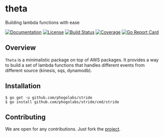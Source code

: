 # theta

Building lambda functions with ease

[![Documentation][godoc-img]][godoc-url]
[![License][license-img]][license-url]
[![Build Status][action-img]][action-url]
[![Coverage][codecov-img]][codecov-url]
[![Go Report Card][report-img]][report-url]

## Overview

`Theta` is a minimalistic package on top of AWS packages. It provides a way to
build a set of lambda functions that handles different events from different
source (kinesis, sqs, dynamodb).

## Installation

```console
$ go get -u github.com/phogolabs/stride
$ go install github.com/phogolabs/stride/cmd/stride
```

## Contributing

We are open for any contributions. Just fork the
[project](https://github.com/phogolabs/theta).

[report-img]: https://goreportcard.com/badge/github.com/phogolabs/theta
[report-url]: https://goreportcard.com/report/github.com/phogolabs/theta
[logo-author-url]: https://www.freepik.com/free-vector/abstract-cross-logo-template_1185919.htm
[logo-license]: http://creativecommons.org/licenses/by/3.0/
[codecov-url]: https://codecov.io/gh/phogolabs/theta
[codecov-img]: https://codecov.io/gh/phogolabs/theta/branch/master/graph/badge.svg
[action-img]: https://github.com/phogolabs/theta/workflows/main/badge.svg
[action-url]: https://github.com/phogolabs/theta/actions
[godoc-url]: https://godoc.org/github.com/phogolabs/theta
[godoc-img]: https://godoc.org/github.com/phogolabs/theta?status.svg
[license-img]: https://img.shields.io/badge/license-MIT-blue.svg
[license-url]: LICENSE
